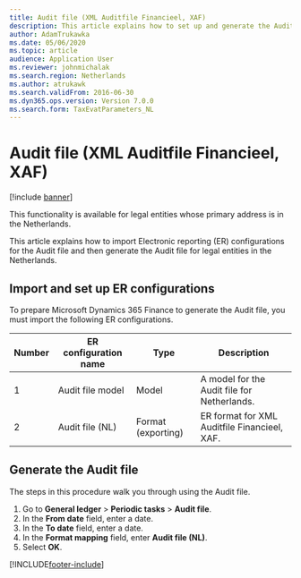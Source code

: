 ```yaml
---
title: Audit file (XML Auditfile Financieel, XAF)
description: This article explains how to set up and generate the Audit file for legal entities in the Netherlands.
author: AdamTrukawka
ms.date: 05/06/2020
ms.topic: article
audience: Application User
ms.reviewer: johnmichalak
ms.search.region: Netherlands
ms.author: atrukawk
ms.search.validFrom: 2016-06-30
ms.dyn365.ops.version: Version 7.0.0
ms.search.form: TaxEvatParameters_NL
---
```

# Audit file (XML Auditfile Financieel, XAF)

[!include [banner](../../includes/banner.md)]

This functionality is available for legal entities whose primary address is in the Netherlands.

This article explains how to import Electronic reporting (ER) configurations for the Audit file and then generate the Audit file for legal entities in the Netherlands.

## Import and set up ER configurations

To prepare Microsoft Dynamics 365 Finance to generate the Audit file, you must import the following ER configurations.

| Number | ER configuration name         | Type                                 | Description |
|--------|-------------------------------|--------------------------------------|-------------|
| 1      | Audit file model              | Model                                | A model for the Audit file for Netherlands. |
| 2      | Audit file (NL)               | Format (exporting)                   | ER format for XML Auditfile Financieel, XAF. |

## Generate the Audit file

The steps in this procedure walk you through using the Audit file.

1. Go to **General ledger** > **Periodic tasks** > **Audit file**.
2. In the **From date** field, enter a date. 
3. In the **To date** field, enter a date. 
4. In the **Format mapping** field, enter **Audit file (NL)**.
5. Select **OK**.


[!INCLUDE[footer-include](../../../includes/footer-banner.md)]
